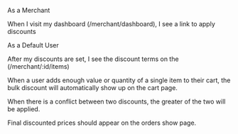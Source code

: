 As a Merchant

When I visit my dashboard (/merchant/dashboard), I see a link to apply discounts

As a Default User

After my discounts are set, I see the discount terms on the (/merchant/:id/items)

When a user adds enough value or quantity of a single item to their cart, the bulk discount will automatically show up on the cart page.

When there is a conflict between two discounts, the greater of the two will be applied.

Final discounted prices should appear on the orders show page.